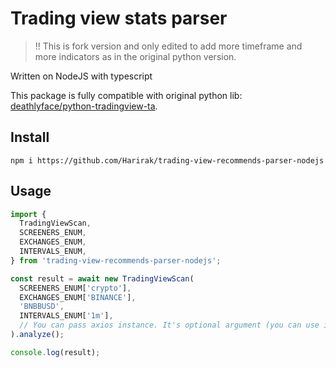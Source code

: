 # Trading view stats parser

> !! This is fork version and only edited to add more timeframe and more indicators as in the original python version.


Written on NodeJS with typescript

This package is fully compatible with original python lib: [deathlyface/python-tradingview-ta](https://github.com/deathlyface/python-tradingview-ta).

## Install

```
npm i https://github.com/Harirak/trading-view-recommends-parser-nodejs
```

## Usage

```typescript
import {
  TradingViewScan,
  SCREENERS_ENUM,
  EXCHANGES_ENUM,
  INTERVALS_ENUM,
} from 'trading-view-recommends-parser-nodejs';

const result = await new TradingViewScan(
  SCREENERS_ENUM['crypto'],
  EXCHANGES_ENUM['BINANCE'],
  'BNBBUSD',
  INTERVALS_ENUM['1m'],
  // You can pass axios instance. It's optional argument (you can use it for pass custom headers or proxy)
).analyze();

console.log(result);
```
